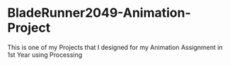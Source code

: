 # BladeRunner2049-Animation-Project
This is one of my Projects that I designed for my Animation Assignment in 1st Year using Processing
